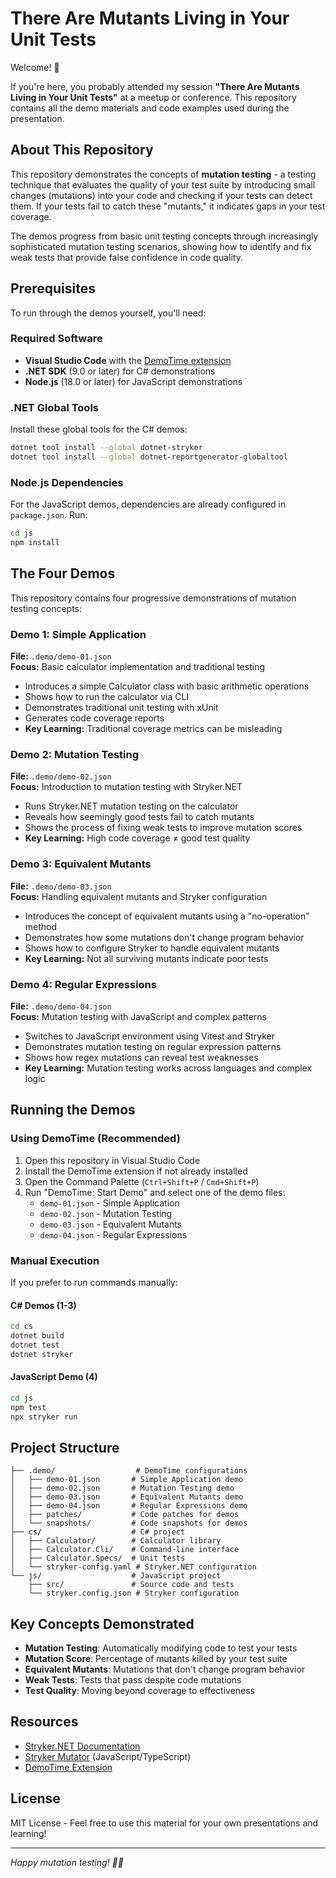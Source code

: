 # There Are Mutants Living in Your Unit Tests

Welcome! 👋 

If you're here, you probably attended my session **"There Are Mutants Living in Your Unit Tests"** at a meetup or conference. This repository contains all the demo materials and code examples used during the presentation.

## About This Repository

This repository demonstrates the concepts of **mutation testing** - a testing technique that evaluates the quality of your test suite by introducing small changes (mutations) into your code and checking if your tests can detect them. If your tests fail to catch these "mutants," it indicates gaps in your test coverage.

The demos progress from basic unit testing concepts through increasingly sophisticated mutation testing scenarios, showing how to identify and fix weak tests that provide false confidence in code quality.

## Prerequisites

To run through the demos yourself, you'll need:

### Required Software
- **Visual Studio Code** with the [DemoTime extension](https://marketplace.visualstudio.com/items?itemName=eliostruyf.vscode-demo-time)
- **.NET SDK** (9.0 or later) for C# demonstrations
- **Node.js** (18.0 or later) for JavaScript demonstrations

### .NET Global Tools
Install these global tools for the C# demos:
```bash
dotnet tool install --global dotnet-stryker
dotnet tool install --global dotnet-reportgenerator-globaltool
```

### Node.js Dependencies
For the JavaScript demos, dependencies are already configured in `package.json`. Run:
```bash
cd js
npm install
```

## The Four Demos

This repository contains four progressive demonstrations of mutation testing concepts:

### Demo 1: Simple Application
**File:** `.demo/demo-01.json`  
**Focus:** Basic calculator implementation and traditional testing

- Introduces a simple Calculator class with basic arithmetic operations
- Shows how to run the calculator via CLI
- Demonstrates traditional unit testing with xUnit
- Generates code coverage reports
- **Key Learning:** Traditional coverage metrics can be misleading

### Demo 2: Mutation Testing  
**File:** `.demo/demo-02.json`  
**Focus:** Introduction to mutation testing with Stryker.NET

- Runs Stryker.NET mutation testing on the calculator
- Reveals how seemingly good tests fail to catch mutants
- Shows the process of fixing weak tests to improve mutation scores
- **Key Learning:** High code coverage ≠ good test quality

### Demo 3: Equivalent Mutants
**File:** `.demo/demo-03.json`  
**Focus:** Handling equivalent mutants and Stryker configuration

- Introduces the concept of equivalent mutants using a "no-operation" method
- Demonstrates how some mutations don't change program behavior
- Shows how to configure Stryker to handle equivalent mutants
- **Key Learning:** Not all surviving mutants indicate poor tests

### Demo 4: Regular Expressions
**File:** `.demo/demo-04.json`  
**Focus:** Mutation testing with JavaScript and complex patterns

- Switches to JavaScript environment using Vitest and Stryker
- Demonstrates mutation testing on regular expression patterns
- Shows how regex mutations can reveal test weaknesses
- **Key Learning:** Mutation testing works across languages and complex logic

## Running the Demos

### Using DemoTime (Recommended)
1. Open this repository in Visual Studio Code
2. Install the DemoTime extension if not already installed
3. Open the Command Palette (`Ctrl+Shift+P` / `Cmd+Shift+P`)
4. Run "DemoTime: Start Demo" and select one of the demo files:
   - `demo-01.json` - Simple Application
   - `demo-02.json` - Mutation Testing  
   - `demo-03.json` - Equivalent Mutants
   - `demo-04.json` - Regular Expressions

### Manual Execution
If you prefer to run commands manually:

#### C# Demos (1-3)
```bash
cd cs
dotnet build
dotnet test
dotnet stryker
```

#### JavaScript Demo (4)
```bash
cd js
npm test
npx stryker run
```

## Project Structure

```
├── .demo/                  # DemoTime configurations
│   ├── demo-01.json       # Simple Application demo
│   ├── demo-02.json       # Mutation Testing demo  
│   ├── demo-03.json       # Equivalent Mutants demo
│   ├── demo-04.json       # Regular Expressions demo
│   ├── patches/           # Code patches for demos
│   └── snapshots/         # Code snapshots for demos
├── cs/                    # C# project
│   ├── Calculator/        # Calculator library
│   ├── Calculator.Cli/    # Command-line interface
│   ├── Calculator.Specs/  # Unit tests
│   └── stryker-config.yaml # Stryker.NET configuration
└── js/                    # JavaScript project
    ├── src/               # Source code and tests
    └── stryker.config.json # Stryker configuration
```

## Key Concepts Demonstrated

- **Mutation Testing**: Automatically modifying code to test your tests
- **Mutation Score**: Percentage of mutants killed by your test suite
- **Equivalent Mutants**: Mutations that don't change program behavior
- **Weak Tests**: Tests that pass despite code mutations
- **Test Quality**: Moving beyond coverage to effectiveness

## Resources

- [Stryker.NET Documentation](https://stryker-mutator.io/docs/stryker-net/introduction/)
- [Stryker Mutator](https://stryker-mutator.io/) (JavaScript/TypeScript)
- [DemoTime Extension](https://marketplace.visualstudio.com/items?itemName=eliostruyf.vscode-demo-time)

## License

MIT License - Feel free to use this material for your own presentations and learning!

---

*Happy mutation testing! 🧬🧪*